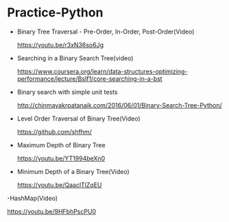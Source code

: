 # Practice-Python
- Binary Tree Traversal - Pre-Order, In-Order, Post-Order(Video)

   https://youtu.be/r3xN36so6Jg

- Searching in a Binary Search Tree(video)

   https://www.coursera.org/learn/data-structures-optimizing-performance/lecture/BsIf1/core-searching-in-a-bst

- Binary search with simple unit tests

   http://chinmayakrpatanaik.com/2016/06/01/Binary-Search-Tree-Python/

- Level Order Traversal of Binary Tree(Video)

   https://github.com/shfhm/

- Maximum Depth of Binary Tree

   https://youtu.be/YT1994beXn0

- Minimum Depth of a Binary Tree(Video)

   https://youtu.be/QaaclTlZqEU

-HashMap(Video)

   https://youtu.be/9HFbhPscPU0
